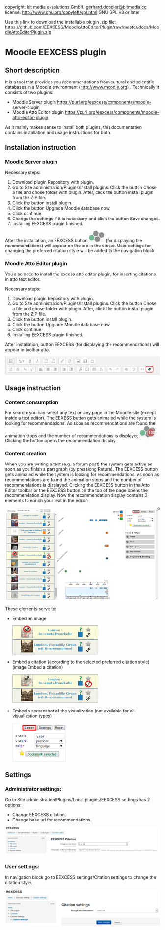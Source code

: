 copyright:   bit media e-solutions GmbH, gerhard.doppler@bitmedia.cc  
license:     http://www.gnu.org/copyleft/gpl.html GNU GPL v3 or later

Use this link to download the installable plugin .zip file: https://github.com/EEXCESS/MoodleAttoEditorPlugin/raw/master/docs/MoodleAttoEditorPlugin.zip

# Moodle EEXCESS plugin
## Short description
It is a tool that provides you recommendations from cultural and scientific databases in a Moodle environment (http://www.moodle.org) .
Technically it consists of two plugins:

* Moodle Server plugin  https://purl.org/eexcess/components/moodle-server-plugin
* Moodle Atto Editor plugin https://purl.org/eexcess/components/moodle-atto-editor-plugin

As it mainly makes sense to install both plugins, this documentation contains installation and usage instructions for both.

## Installation instruction
### Moodle Server plugin
Necessary steps:

1. Download plugin Repository with plugin.
2. Go to Site administration/Plugins/Install plugins. Click the button Chose a file and chose folder with plugin. After, click the button install plugin from the ZIP file.
3. Click the button install plugin.
4. Click the button Upgrade Moodle database now.
5. Click continue.
6. Change the settings if it is necessary and click the button Save changes.
7. Installing EEXCESS plugin finished.

After the installation, an EEXCESS button ![button_eexcess](https://raw.githubusercontent.com/EEXCESS/MoodleAttoEditorPlugin/master/docs/button_eexcess.png) (for displaying the recommendations) will appear on the top in the center. 
User settings for changing the preferred citation style will be added to the navigation block.

### Moodle Atto Editor plugin
You also need to install the excess atto editor plugin, for inserting citations in atto text editor.

Necessary steps:

1. Download plugin Repository with plugin.
2. Go to Site administration/Plugins/Install plugins. Click the button Chose a file and chose folder with plugin. After, click the button install plugin from the ZIP file.
3. Click the button install plugin.
4. Click the button Upgrade Moodle database now.
5. Click continue.
6. Installing EEXCESS plugin finished.

After installation, button EEXCESS (for displaying the recommendations) will appear in toolbar atto.

![atto_toolbar_menu](https://raw.githubusercontent.com/EEXCESS/MoodleAttoEditorPlugin/master/docs/atto_toolbar_menu.png)

## Usage instruction
### Content consumption
For search: you can select any text on any page in the Moodle site (except inside a text editor). The EEXESS button gets animated while the system is looking for recommendations. As soon as recommendations are found the animation stops and the number of recommendations is displayed.![button_eexcess_with_results](https://raw.githubusercontent.com/EEXCESS/MoodleAttoEditorPlugin/master/docs/button_eexcess_with_results.png) Clicking the button opens the recommendation display.
### Content creation
When you are writing a text (e.g. a forum post) the system gets active as soon as you finish a paragraph (by pressiong Return). The EEXCESS button gets animated while the system is looking for recommendations. As soon as recommendations are found the animation stops and the number of recommendations is displayed.
Clicking the EEXCESS button in the Atto Editor toolbar or the EEXCESS button on the top of the page opens the recommendation display. 
Now the recommendation display contains 3 elements to enrich your text in the editor:

![dashboard_screenshot](https://raw.githubusercontent.com/EEXCESS/MoodleAttoEditorPlugin/master/docs/dashboard_screen.png)

These elements serve to:

* Embed an image 
 
  ![button_embed_image](https://raw.githubusercontent.com/EEXCESS/MoodleAttoEditorPlugin/master/docs/embed_image.png)
* Embed a citation (according to the selected preferred citation style) (image Embed a citation)

  ![button_embed_citation](https://raw.githubusercontent.com/EEXCESS/MoodleAttoEditorPlugin/master/docs/embed_citation.png)
* Embed a screenshot of the visualization (not available for all visualization types)
 
  ![button_screenshot](https://raw.githubusercontent.com/EEXCESS/MoodleAttoEditorPlugin/master/docs/screenshot.png)

## Settings
### Administrator settings:
Go to Site administration/Plugins/Local plugins/EEXCESS settings has 2 options:

* Change EEXCESS citation.
* Change base url for recommendations.

![admin_settings](https://raw.githubusercontent.com/EEXCESS/MoodleAttoEditorPlugin/master/docs/EEXCESS_admin_settings.png)

### User settings:
In navigation block go to EEXCESS settings/Citation settings to change the citation style.

![user_settings](https://raw.githubusercontent.com/EEXCESS/MoodleAttoEditorPlugin/master/docs/EEXCESS_user_settings.png)

